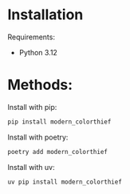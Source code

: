 # Installation

Requirements:

-   Python 3.12

# Methods:

Install with pip:

```python
pip install modern_colorthief
```

Install with poetry:

```python
poetry add modern_colorthief
```

Install with uv:

```python
uv pip install modern_colorthief
```
